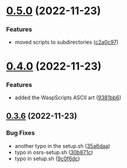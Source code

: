 # [0.5.0](https://github.com/Torwent/wasp-setup/compare/v0.4.0...v0.5.0) (2022-11-23)


### Features

* moved scripts to subdirectories ([c2a0c97](https://github.com/Torwent/wasp-setup/commit/c2a0c978aa4830a0e8d66a76a04907962929ccde))



# [0.4.0](https://github.com/Torwent/wasp-setup/compare/v0.3.6...v0.4.0) (2022-11-23)


### Features

* added the WaspScripts ASCII art ([9381bb6](https://github.com/Torwent/wasp-setup/commit/9381bb66ad509807092097db0f656e66d41429e0))



## [0.3.6](https://github.com/Torwent/wasp-setup/compare/v0.3.5...v0.3.6) (2022-11-23)


### Bug Fixes

* another typo in the setup.sh ([35a6daa](https://github.com/Torwent/wasp-setup/commit/35a6daa12da2d439f90eab33efb3f8bb7f586b93))
* typo in osrs-setup.sh ([30b871c](https://github.com/Torwent/wasp-setup/commit/30b871cf32b8318dd6927538a82c460d1bb657b2))
* typo in setup.sh ([9c0f6dc](https://github.com/Torwent/wasp-setup/commit/9c0f6dc5312267d6f17d81fb413187fb15bc3679))



